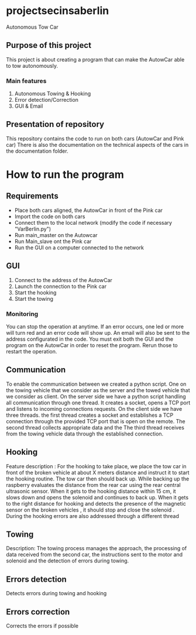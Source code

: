 # projectsecinsaberlin
Autonomous Tow Car

## Purpose of this project
This project is about creating a program that can make the AutowCar able to tow autonomously.

### Main features
1. Autonomous Towing & Hooking
2. Error detection/Correction
3. GUI & Email

## Presentation of repository
This repository contains the code to run on both cars (AutowCar and Pink car)
There is also the documentation on the technical aspects of the cars in the documentation folder.

# How to run the program
## Requirements
- Place both cars aligned, the AutowCar in front of the Pink car
- Import the code on both cars
- Connect them to the local network (modify the code if necessary "VarBerlin.py")
- Run main_master on the Autowcar
- Run Main_slave ont the Pink car
- Run the GUI on a computer connected to the network

## GUI
1. Connect to the address of the AutowCar
2. Launch the connection to the Pink car
3. Start the hooking
4. Start the towing

### Monitoring
You can stop the operation at anytime.
If an error occurs, one led or more will turn red and an error code will show up. An email will also be sent to the address configurated in the code.
You must exit both the GUI and the program on the AutowCar in order to reset the program. Rerun those to restart the operation.

## Communication

To enable  the communication between we created a python script. One on the towing vehicle that we consider as the server and the towed vehicle  that we consider as client. 
On the server side  we have a python script  handling all communication through one thread. It creates a socket,  opens a TCP port and listens to incoming connections requests. 
On the client side we have three threads. the first thread creates a socket and establishes a TCP connection through the provided TCP port that is open on the remote. The second thread collects appropriate data and the The third thread  receives from the towing vehicle data through the established  connection. 

## Hooking 
Feature description : For the hooking to take place, we place the tow car in front of the broken vehicle at about   X meters distance and instruct it to start the hooking routine.  The tow car then should back up. While backing up the raspberry evaluates the distance from the rear car using the rear central ultrasonic sensor.  When it gets to the hooking distance within 15 cm, it slows down and opens the solenoid and continues to back up. When it gets to the right distance for hooking and detects the presence of the magnetic sensor on the broken vehicles , it should stop and close the solenoid .  
During the hooking errors are also addressed through a different thread

## Towing
Description: The towing process manages the approach, the processing of data received from the second car, the instructions sent to the motor and solenoid and the detection of errors during towing. 

## Errors detection
Detects errors during towing and hooking

## Errors correction
Corrects the errors if possible






